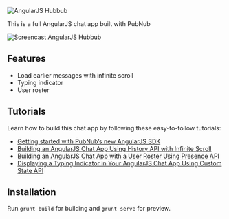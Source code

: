 ![AngularJS Hubbub](http://cl.ly/0S3f3Q1C3q0O/Hubbub%20logo.png)

This is a full AngularJS chat app built with PubNub

![Screencast AngularJS Hubbub](https://www.pubnub.com/wp-content/uploads/2016/03/chat-app-with-typing-indicator-resized.gif)

## Features

- Load earlier messages with infinite scroll
- Typing indicator
- User roster

## Tutorials

Learn how to build this chat app by following these easy-to-follow tutorials:

- [Getting started with PubNub’s new AngularJS SDK](https://www.pubnub.com/blog/2016-02-11-getting-started-with-pubnub-new-angularjs-sdk/)
- [Building an AngularJS Chat App Using History API with Infinite Scroll](https://www.pubnub.com/blog/2016-03-01-building-an-angularjs-chat-app-with-infinite-scroll/)
- [Building an AngularJS Chat App with a User Roster Using Presence API](https://www.pubnub.com/blog/2016-03-15-building-an-angularjs-chat-app-with-a-real-time-user-roster-and-typing-indicator-using-presence-api/)
- [Displaying a Typing Indicator in Your AngularJS Chat App Using Custom State
API](https://www.pubnub.com/blog/2016-03-21-displaying-a-typing-indicator-in-your-angularjs-chat-app/)




## Installation

Run `grunt build` for building and `grunt serve` for preview.

